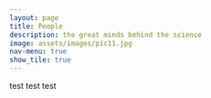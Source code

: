 ```yaml
---
layout: page
title: People
description: the great minds behind the science
image: assets/images/pic11.jpg
nav-menu: true
show_tile: true
---
```


test test test

